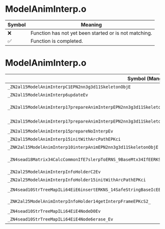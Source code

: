 # ModelAnimInterp.o
| Symbol | Meaning 
| ------------- | ------------- 
| :x: | Function has not yet been started or is not matching. 
| :white_check_mark: | Function is completed. 


# ModelAnimInterp.o
| Symbol (Mangled) | Symbol (Demangled) | Decompiled? |
| ------------- |  ------------- | ------------- |
| `_ZN2al15ModelAnimInterpC1EPN2nn3g3d11SkeletonObjE` | `al::ModelAnimInterp::ModelAnimInterp(nn::g3d::SkeletonObj *)` | :x: |
| `_ZN2al15ModelAnimInterp6updateEv` | `al::ModelAnimInterp::update(void)` | :x: |
| `_ZN2al15ModelAnimInterp17prepareAnimInterpEPN2nn3g3d11SkeletonObjEPKcS6_RKN4sead6BufferIPNS2_15SkeletalAnimObjEEE` | `al::ModelAnimInterp::prepareAnimInterp(nn::g3d::SkeletonObj *,char const*,char const*,sead::Buffer<nn::g3d::SkeletalAnimObj *> const&)` | :x: |
| `_ZN2al15ModelAnimInterp17prepareAnimInterpEPN2nn3g3d11SkeletonObjEiRKN4sead6BufferIPNS2_15SkeletalAnimObjEEE` | `al::ModelAnimInterp::prepareAnimInterp(nn::g3d::SkeletonObj *,int,sead::Buffer<nn::g3d::SkeletalAnimObj *> const&)` | :x: |
| `_ZN2al15ModelAnimInterp15prepareNoInterpEv` | `al::ModelAnimInterp::prepareNoInterp(void)` | :x: |
| `_ZN2al15ModelAnimInterp15initWithArcPathEPKci` | `al::ModelAnimInterp::initWithArcPath(char const*,int)` | :x: |
| `_ZNK2al15ModelAnimInterp10interpAnimEPN2nn3g3d11SkeletonObjE` | `al::ModelAnimInterp::interpAnim(nn::g3d::SkeletonObj *)const` | :x: |
| `_ZN4sead18Matrix34CalcCommonIfE7slerpToERNS_9BaseMtx34IfEERKS3_S6_f` | `sead::Matrix34CalcCommon<float>::slerpTo(sead::BaseMtx34<float> &,sead::BaseMtx34<float> const&,sead::BaseMtx34<float> const&,float)` | :x: |
| `_ZN2al25ModelAnimInterpInfoHolderC2Ev` | `al::ModelAnimInterpInfoHolder::ModelAnimInterpInfoHolder(void)` | :x: |
| `_ZN2al25ModelAnimInterpInfoHolder15initWithArcPathEPKci` | `al::ModelAnimInterpInfoHolder::initWithArcPath(char const*,int)` | :x: |
| `_ZN4sead10StrTreeMapILi64EiE6insertERKNS_14SafeStringBaseIcEERKi` | `sead::StrTreeMap<64,int>::insert(sead::SafeStringBase<char> const&,int const&)` | :x: |
| `_ZNK2al25ModelAnimInterpInfoHolder14getInterpFrameEPKcS2_` | `al::ModelAnimInterpInfoHolder::getInterpFrame(char const*,char const*)const` | :x: |
| `_ZN4sead10StrTreeMapILi64EiE4NodeD0Ev` | `sead::StrTreeMap<64,int>::Node::~Node()` | :x: |
| `_ZN4sead10StrTreeMapILi64EiE4Node6erase_Ev` | `sead::StrTreeMap<64,int>::Node::erase_(void)` | :x: |
